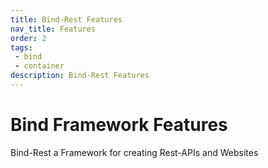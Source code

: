 ```yaml
---
title: Bind-Rest Features
nav_title: Features
order: 2
tags: 
 - bind
 - container
description: Bind-Rest Features
---
```



# Bind Framework Features
Bind-Rest a Framework for creating Rest-APIs and Websites

